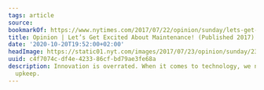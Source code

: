 ```yaml
---
tags: article
source:
bookmarkOf: https://www.nytimes.com/2017/07/22/opinion/sunday/lets-get-excited-about-maintenance.html
title: Opinion | Let’s Get Excited About Maintenance! (Published 2017)
date: '2020-10-20T19:52:00+02:00'
headImage: https://static01.nyt.com/images/2017/07/23/opinion/sunday/23russellWEB/23russellWEB-facebookJumbo.jpg?year=2017&h=550&w=1050&s=61308a02f175b5ebc69e87d9ecd736a3f80cc9617f22efd84152aae3fa48f470&k=ZQJBKqZ0VN
uuid: c4f7074c-df4e-4233-86cf-bd79ae3fe68a
description: Innovation is overrated. When it comes to technology, we need to celebrate
  upkeep.
---
```

